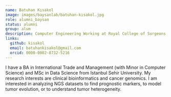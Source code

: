 ```yaml
---
name: Batuhan Kısakol
image: images/baysanlab/batuhan-kısakol.jpg
role: alumni_baysan
status: alumni
group: alum
description: Computer Engineering Working at Royal College of Surgeons in Ireland
links:
  github: kisakol
  email: batuhankisakol@gmail.com
  orcid: 0000-0002-8732-5216
---
```


I have a BA in International Trade and Management (with Minor in Computer Science) and MSc in Data Science from Istanbul Sehir University. My research interests are clinical bioinformatics and cancer genomics. I am interested in analyzing NGS datasets to find prognostic markers, to model tumor evolution, or to understand tumor heterogeneity. 
